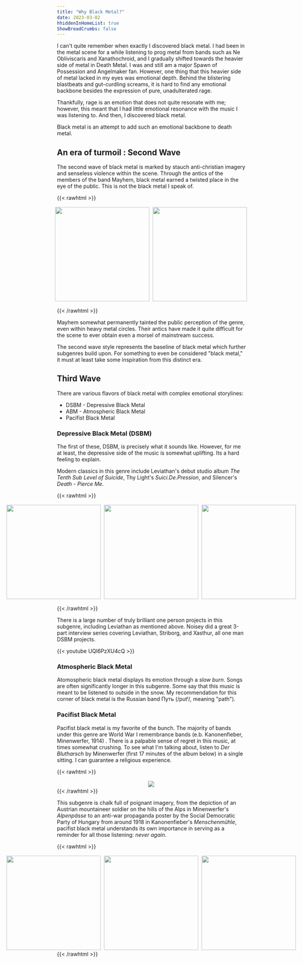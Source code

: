 ```yaml
---
title: "Why Black Metal?"
date: 2023-03-02
hhiddenInHomeList: true
ShowBreadCrumbs: false
---
```


I can't quite remember when exactly I discovered black metal. I had been in the metal scene for a while listening to prog metal from bands such as Ne Obliviscaris and Xanathochroid, and I gradually shifted towards the heavier side of metal in Death Metal. I was and still am a major Spawn of Possession and Angelmaker fan. However, one thing that this heavier side of metal lacked in my eyes was emotional depth. Behind the blistering blastbeats and gut-curdling screams, it is hard to find any emotional backbone besides the expression of pure, unadulterated rage.

Thankfully, rage is an emotion that does not quite resonate with me; however, this meant that I had little emotional resonance with the music I was listening to. And then, I discovered black metal. 

Black metal is an attempt to add such an emotional backbone to death metal. 

## An era of turmoil : Second Wave
The second wave of black metal is marked by stauch anti-christian imagery and senseless violence within the scene. Through the antics of the members of the band Mayhem, black metal earned a twisted place in the eye of the public. This is not the black metal I speak of.



{{< rawhtml >}}
<style>

.container img{
  float:left;
  margin-right:5px;
  padding:2px;
}
.aimg{
  box-shadow: 0 0px;
  color: rgba(30, 30, 30, 0);
}

.container{
  display: flex;
  flex-direction: row;
  flex-wrap: nowrap;
  align-items: flex-start;

  /* Centering horizontally */
  justify-content: center;
  width: 100%;
  margin: 0 auto;
}
</style>
<div class="container" style="width: 630px; max-width: 100%;">
  <img src="mayhem_demysteriis.jpg"  width="250" height="250">
  <img src="varg.webp"  width="250" height="250">
</div>

{{< /rawhtml >}}

Mayhem somewhat permanently tainted the public perception of the genre, even within heavy metal circles. Their antics have made it quite difficult for the scene to ever obtain even a morsel of mainstream success.

The second wave style represents the baseline of black metal which further subgenres build upon. For something to even be considered "black metal," it must at least take some inspiration from this distinct era.


## Third Wave

There are various flavors of black metal with complex emotional storylines:
* DSBM - Depressive Black Metal
* ABM - Atmospheric Black Metal
* Pacifist Black Metal


### Depressive Black Metal (DSBM)
The first of these, DSBM, is precisely what it sounds like. However, for me at least, the depressive side of the music is somewhat uplifting. Its a hard feeling to explain.

Modern classics in this genre include Leviathan's debut studio album *The Tenth Sub Level of Suicide*, Thy Light's *Suici.De.Pression*, and Silencer's *Death - Pierce Me*.

{{< rawhtml >}}

<div class="container" style="width: 930px; max-width: 100%;">
  <a class="aimg" href="https://www.youtube.com/watch?v=VvENeQoloew">
  <img src="https://upload.wikimedia.org/wikipedia/en/5/5e/The_Tenth_Sub_Level_of_Suicide_Cover.jpg"  width="250" height="250">
  </a>
  <a class="aimg" href="https://www.youtube.com/watch?v=xCtZCa-Wyj8">
  <img src="https://f4.bcbits.com/img/a0437509715_10.jpg"  width="250" height="250">
  </a>
  <a class="aimg" href=https://www.youtube.com/watch?v=UZlZuYp1fZc>
  <img src="https://upload.wikimedia.org/wikipedia/en/2/28/Album_cover_of_%28%28Death_-_Pierce_Me%29%29_by_%28%28Silencer_%28band%29%2CSilencer.jpeg"  width="250" height="250">
  </a>
</div>

{{< /rawhtml >}}

There is a large number of truly brilliant one person projects in this subgenre, including Leviathan as mentioned above. Noisey did a great 3-part interview series covering Leviathan, Striborg, and Xasthur, all one man DSBM projects.

{{< youtube UQl6PzXU4cQ >}}



### Atmospheric Black Metal
Atomospheric black metal displays its emotion through a *slow burn*.
Songs are often significantly longer in this subgenre. Some say that this music is meant to be listened to outside in the snow. My recommendation for this corner of black metal is the Russian band Путь (/putʲ/, meaning "path"). 

### Pacifist Black Metal
Pacifist black metal is my favorite of the bunch. The majority of bands under this genre are World War I remembrance bands (e.b. Kanonenfieber, Minenwerfer, 1914) . There is a palpable sense of regret in this music, at times somewhat crushing. To see what I'm talking about, listen to *Der Blutharsch* by Minenwerfer (first 17 minutes of the album below) in a single sitting. I can guarantee a religious experience.

{{< rawhtml >}}
<div class="container" style="width: 930px; max-width: 80%;">
  <a class="aimg" href="https://www.youtube.com/watch?v=pDtXNckpqvc">
  <img src="https://f4.bcbits.com/img/a3252171933_10.jpg"  >
  </a>
</div>
{{< /rawhtml >}}

This subgenre is chalk full of poignant imagery, from the depiction of an Austrian mountaineer soldier on the hills of the Alps in Minenwerfer's *Alpenpässe* to an anti-war propaganda poster by the Social Democratic Party of Hungary from around 1918 in Kanonenfieber's *Menschenmühle*, pacifist black metal understands its own importance in serving as a reminder for all those listening: *never again*. 

{{< rawhtml >}}
<div class="container" style="width: 930px; max-width: 100%;">
  <a class="aimg" href="https://www.youtube.com/watch?v=pDtXNckpqvc">
  <img src="https://f4.bcbits.com/img/a3048292810_16.jpg"  width="250" height="250">
  </a>
  <a class="aimg" href="https://www.youtube.com/watch?v=UIMmVTj6Q78">
  <img src="https://f4.bcbits.com/img/a4102474114_16.jpg"  width="250" height="250">
  </a>
  <a class="aimg" href=https://www.youtube.com/watch?v=ybcpilt9EXk>
  <img src="https://f4.bcbits.com/img/a0986615701_16.jpg" height="250">
  </a>
</div>
{{< /rawhtml >}}



